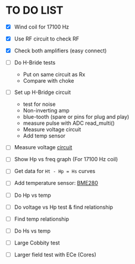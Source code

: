 # TO DO LIST

- [x] Wind coil for 17100 Hz
- [x] Use RF circuit to check RF
- [x] Check both amplifiers (easy connect)
- [ ] Do H-Bride tests

  - Put on same circuit as Rx
  - Compare with choke

- [ ] Set up H-Bridge circuit

  - test for noise
  - Non-inverting amp
  - blue-tooth (spare or pins for plug and play)
  - measure pulse with ADC read_multi()
  - Measure voltage circuit
  - Add temp sensor

- [ ] Measure voltage [circuit](https://startingelectronics.org/articles/arduino/measuring-voltage-with-arduino/)

- [ ] Show Hp vs freq graph (For 17100 Hz coil)

- [ ] Get data for `Ht - Hp = Hs` curves

- [ ] Add temperature sensor: [BME280](https://github.com/catdog2/mpy_bme280_esp8266)

- [ ] Do Hp vs temp
- [ ] Do voltage vs Hp test & find relationship
- [ ] Find temp relationship
- [ ] Do Hs vs temp
- [ ] Large Cobbity test
- [ ] Larger field test with ECe (Cores)
